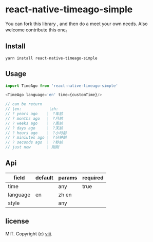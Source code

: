 # react-native-timeago-simple
You can fork this library , and then do a meet your own needs.
Also welcome contribute this one。

## Install

```
yarn install react-native-timeago-simple
```

## Usage  

```js
import TimeAgo from 'react-native-timeago-simple'

<TimeAgo language='en' time={customTime}/>

// can be return
// |en:            |zh:
// ? years ago    | ？年前
// ? months ago   | ？月前
// ? weeks ago    | ？周前
// ? days ago     | ？天前
// ? hours ago    | ？小时前
// ? miniutes ago | ？分钟前
// ? seconds ago  | ？秒前
// just now       | 刚刚
```

## Api

|field|default|params|required|
|---|---|---|---|
|time| |any|true|
|language|en|zh en|
|style| |any|

## license

MIT. Copyright (c) [viii](https://github.com/ncysatnaf).
